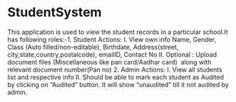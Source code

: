 # StudentSystem
This application is used to view the student records in a particular school.It has following roles:-1. Student Actions: I. View own info Name, Gender, Class (Auto filled/non-editable), Birthdate, Address(street, city,state,country,postalcode), emailID, Contact No II. Optional : Upload document files (Miscellaneous like pan card/Aadhar card)  along with relevant document number(Pan no)  2. Admin Actions: I. View all students list and respective info II. Should be able to mark each student as Audited by clicking on “Audited” button. It will show “unaudited” till it not audited by admin.
